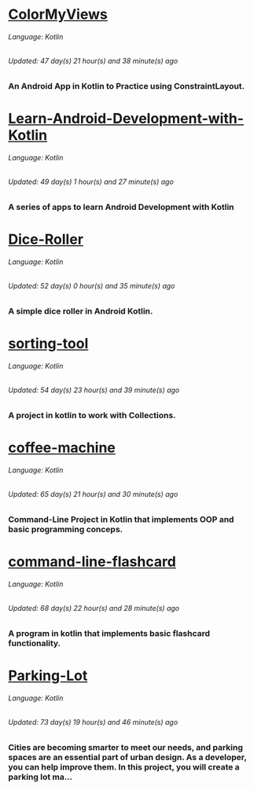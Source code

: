# [ColorMyViews](https://github.com/PrynsTag/ColorMyViews)
###### Language: Kotlin
###### Updated: 47 day(s) 21 hour(s) and 38 minute(s) ago
### An Android App in Kotlin to Practice using ConstraintLayout.
# [Learn-Android-Development-with-Kotlin](https://github.com/PrynsTag/Learn-Android-Development-with-Kotlin)
###### Language: Kotlin
###### Updated: 49 day(s) 1 hour(s) and 27 minute(s) ago
### A series of apps to learn Android Development with Kotlin
# [Dice-Roller](https://github.com/PrynsTag/Dice-Roller)
###### Language: Kotlin
###### Updated: 52 day(s) 0 hour(s) and 35 minute(s) ago
### A simple dice roller in Android Kotlin.
# [sorting-tool](https://github.com/PrynsTag/sorting-tool)
###### Language: Kotlin
###### Updated: 54 day(s) 23 hour(s) and 39 minute(s) ago
### A project in kotlin to work with Collections.
# [coffee-machine](https://github.com/PrynsTag/coffee-machine)
###### Language: Kotlin
###### Updated: 65 day(s) 21 hour(s) and 30 minute(s) ago
### Command-Line Project in Kotlin that implements OOP and basic programming conceps.
# [command-line-flashcard](https://github.com/PrynsTag/command-line-flashcard)
###### Language: Kotlin
###### Updated: 68 day(s) 22 hour(s) and 28 minute(s) ago
### A program in kotlin that implements basic flashcard functionality.
# [Parking-Lot](https://github.com/PrynsTag/Parking-Lot)
###### Language: Kotlin
###### Updated: 73 day(s) 19 hour(s) and 46 minute(s) ago
### Cities are becoming smarter to meet our needs, and parking spaces are an essential part of urban design. As a developer, you can help improve them. In this project, you will create a parking lot ma…
